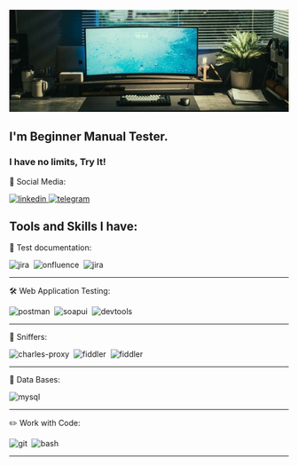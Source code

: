 ![Header](https://github.com/BuHDu3eJlb/BuHDu3eJlb/blob/main/assets/small%20img.jpg)

## I'm Beginner Manual Tester.
### I have no limits, Try It!
 🤝 Social Media:

  <div id="badges">
    <a href="https://www.linkedin.com/in/artsiomrusau/" target="_blank">
      <img src="https://cdn-icons-png.flaticon.com/512/2504/2504799.png" width="40" height="40" alt="linkedin" />
    </a>
    <a href="https://t.me/Kirill_in_IT" target="_blank">
      <img src="https://cdn-icons-png.flaticon.com/512/2111/2111646.png" width="40" height="40" alt="telegram" />
    </a>
  </div>


## Tools and Skills I have:
📁 Test documentation:
<div>
  <img src="https://cdn.jsdelivr.net/gh/devicons/devicon/icons/jira/jira-original.svg" title="jira" alt="jira" width="40" height="40"/>&nbsp
  <img src="https://images.seeklogo.com/logo-png/33/1/confluence-logo-png_seeklogo-338595.png?v=1957363170977474520" title="confluence" alt="onfluence" width="40" height="40"/>&nbsp
  <img src="https://seeklogo.com/images/A/azure-devops-logo-E7364216A7-seeklogo.com.png" title="azure-devops" alt="jira" width="40" height="40"/>&nbsp

  </div>

  ---

  🛠 Web Application Testing:
  
  <div>
  <img src="https://seeklogo.com/images/P/postman-logo-0087CA0D15-seeklogo.com.png" title="postman" alt="postman" width="40" height="40"/>&nbsp
  <img src="https://static0.smartbear.co/smartbearbrand/media/images/home/soapui-icon.svg" title="soapui" alt="soapui" width="40" height="40"/>&nbsp
  <img src="https://d33wubrfki0l68.cloudfront.net/38b5c953a4667366685d55db55d057c86db1fc54/a0fdc/static/acae6b24d940347661ca901ea07f47c1/chrome-dev-logo-icon.png" title="devtools" alt="devtools" width="40" height="40"/>&nbsp
  
</div>

---
📱 Sniffers:
<div>
<img src="https://cdn.icon-icons.com/icons2/3053/PNG/512/charles_proxy_macos_bigsur_icon_190302.png" title="charles-proxy" alt="charles-proxy" width="40" height="40"/>&nbsp
  <img src="https://www.megaleechers.com/storage/Fiddler-Everywhere-Icon.png" title="fiddler" alt="fiddler" width="40" height="40"/>&nbsp
  <img src="https://www.megaleechers.com/wp-content/uploads/Fiddler-Classic-Icon.png" title="fiddler" alt="fiddler" width="40" height="40"/>&nbsp

</div>

---
💾 Data Bases:
<div>
  <img src="https://cdn.jsdelivr.net/gh/devicons/devicon/icons/mysql/mysql-original.svg" title="mysql" alt="mysql" width="40" height="40"/>&nbsp
 
</div>

---

✏️ Work with Code:

<div>
  <img src="https://cdn.jsdelivr.net/gh/devicons/devicon/icons/git/git-original.svg" title="git" alt="git" width="40" height="40"/>&nbsp
  <img src="https://upload.wikimedia.org/wikipedia/commons/thumb/4/4b/Bash_Logo_Colored.svg/1024px-Bash_Logo_Colored.svg.png?20180723054350" title="bash" alt="bash" width="40" height="40"/>&nbsp
  
  
</div>

---

